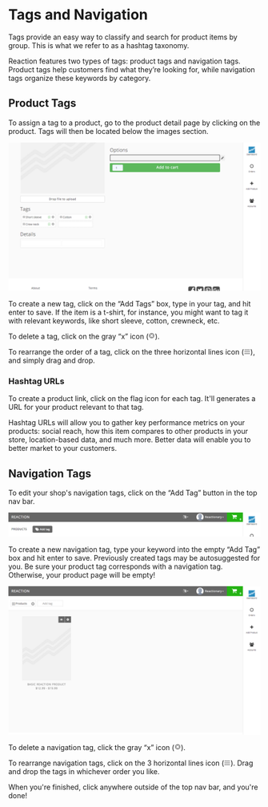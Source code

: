 # Tags and Navigation

Tags provide an easy way to classify and search for product items by group. This is what we refer to as a hashtag taxonomy.

Reaction features two types of tags: product tags and navigation tags. Product tags help customers find what they’re looking for, while navigation tags organize these keywords by category.

## Product Tags

To assign a tag to a product, go to the product detail page by clicking on the product. Tags will then be located below the images section.

![](/assets/admin-products-tags.png "Reaction Commerce tags and navigation")

To create a new tag, click on the “Add Tags” box, type in your tag, and hit enter to save. If the item is a t-shirt, for instance, you might want to tag it with relevant keywords, like short sleeve, cotton, crewneck, etc.

To delete a tag, click on the gray “x” icon (![](/assets/guide-icon-deletetag.png "Reaction Commerce delete tag")).

To rearrange the order of a tag, click on the three horizontal lines icon (![](/assets/guide-icon-movetag.png "Reaction Commerce move tags")), and simply drag and drop.

### Hashtag URLs

To create a product link, click on the flag icon for each tag. It'll generates a URL for your product relevant to that tag.

Hashtag URLs will allow you to gather key performance metrics on your products: social reach, how this item compares to other products in your store, location-based data, and much more. Better data will enable you to better market to your customers.

## Navigation Tags

To edit your shop's navigation tags, click on the “Add Tag” button in the top nav bar.

![](/assets/admin-top-navigation.png "Reaction Commerce Navigation")

To create a new navigation tag, type your keyword into the empty “Add Tag” box and hit enter to save. Previously created tags may be autosuggested for you. Be sure your product tag corresponds with a navigation tag. Otherwise, your product page will be empty!

![](/assets/admin-top-navigation-add.png "Reaction Commerce navigation bar")

To delete a navigation tag, click the gray “x” icon (![](/assets/guide-icon-deletetag.png "Reaction Commerce delete tag")).

To rearrange navigation tags, click on the 3 horizontal lines icon (![](/assets/guide-icon-movetag.png "Reaction Commerce move tag")). Drag and drop the tags in whichever order you like.

When you're finished, click anywhere outside of the top nav bar, and you're done!
